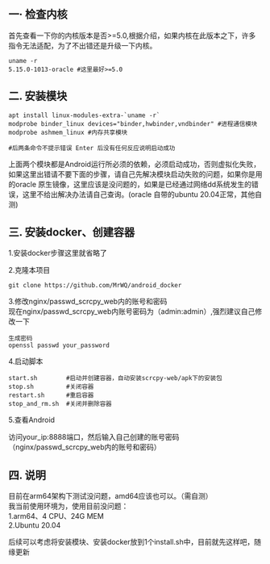 ## 一· 检查内核
首先查看一下你的内核版本是否>=5.0,根据介绍，如果内核在此版本之下，许多指令无法适配，为了不出错还是升级一下内核。
```
uname -r
5.15.0-1013-oracle #这里最好>=5.0
```
## 二. 安装模块
```
apt install linux-modules-extra-`uname -r`
modprobe binder_linux devices="binder,hwbinder,vndbinder" #进程通信模块
modprobe ashmem_linux #内存共享模块
 
#后两条命令不提示错误 Enter 后没有任何反应说明启动成功
```
上面两个模块都是Android运行所必须的依赖，必须启动成功，否则虚拟化失败，如果这里出错请不要下面的步骤，请自己先解决模块启动失败的问题，如果你是用的oracle 原生镜像，这里应该是没问题的，如果是已经通过网络dd系统发生的错误，这里不给出解决办法请自己查询。(oracle 自带的ubuntu 20.04正常，其他自测)
## 三. 安装docker、创建容器
1.安装docker步骤这里就省略了

2.克隆本项目
```
git clone https://github.com/MrWQ/android_docker
```
3.修改nginx/passwd_scrcpy_web内的账号和密码<br>
现在nginx/passwd_scrcpy_web内账号密码为（admin:admin）,强烈建议自己修改一下
```
生成密码
openssl passwd your_password
```
4.启动脚本
```
start.sh        #启动并创建容器，自动安装scrcpy-web/apk下的安装包
stop.sh         #关闭容器
restart.sh      #重启容器
stop_and_rm.sh  #关闭并删除容器
```
5.查看Android

访问your_ip:8888端口，然后输入自己创建的账号密码（nginx/passwd_scrcpy_web内的账号和密码）

## 四. 说明
目前在arm64架构下测试没问题，amd64应该也可以。（需自测）<br>
我当前使用环境为，使用目前没问题：<br>
1.arm64、4 CPU、24G MEM<br>
2.Ubuntu 20.04<br>

后续可以考虑将安装模块、安装docker放到1个install.sh中，目前就先这样吧，随缘更新
